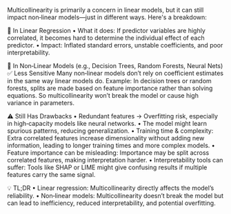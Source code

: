 Multicollinearity is primarily a concern in linear models, but it can still impact non‑linear models—just in different ways. Here's a breakdown:

🔹  In Linear Regression
   • What it does: If predictor variables are highly correlated, it becomes hard to determine the individual effect of each predictor.
   • Impact: Inflated standard errors, unstable coefficients, and poor interpretability.

🔹  In Non‑Linear Models (e.g., Decision Trees, Random Forests, Neural Nets)
   ✅ Less Sensitive
      Many non‑linear models don’t rely on coefficient estimates in the same way linear models do.
      Example: In decision trees or random forests, splits are made based on feature importance rather than solving equations.
      So multicollinearity won’t break the model or cause high variance in parameters.

   ⚠️ Still Has Drawbacks
      • Redundant features → Overfitting risk, especially in high‑capacity models like neural networks.
      • The model might learn spurious patterns, reducing generalization.
      • Training time & complexity: Extra correlated features increase dimensionality without adding new information, leading to longer training times and more complex models.
      • Feature importance can be misleading: Importance may be split across correlated features, making interpretation harder.
      • Interpretability tools can suffer: Tools like SHAP or LIME might give confusing results if multiple features carry the same signal.

💡  TL;DR
   • Linear regression: Multicollinearity directly affects the model’s reliability.
   • Non‑linear models: Multicollinearity doesn’t break the model but can lead to inefficiency, reduced interpretability, and potential overfitting.